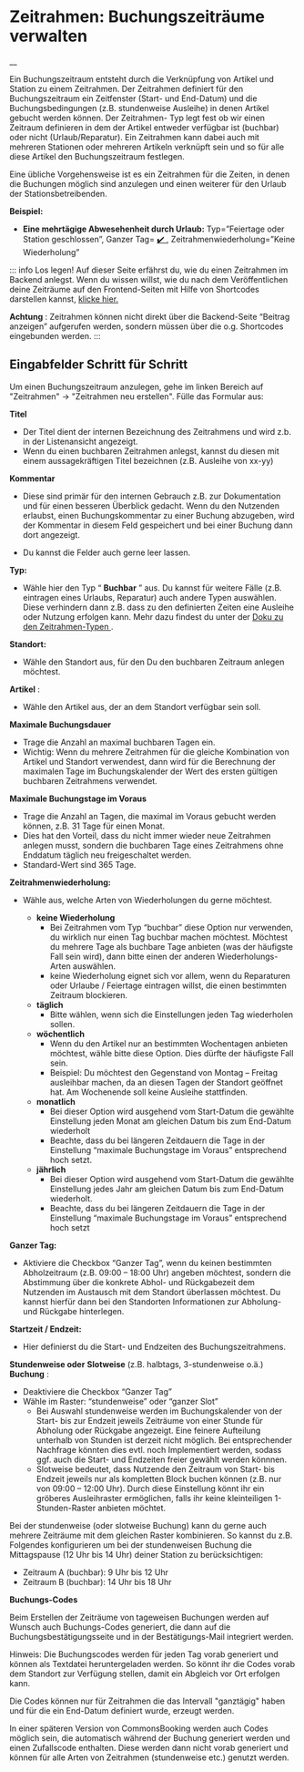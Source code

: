 #  Zeitrahmen: Buchungszeiträume verwalten

__

Ein Buchungszeitraum entsteht durch die Verknüpfung von Artikel und Station zu
einem Zeitrahmen. Der Zeitrahmen definiert für den Buchungszeitraum ein
Zeitfenster (Start- und End-Datum) und die Buchungsbedingungen (z.B.
stundenweise Ausleihe) in denen Artikel gebucht werden können. Der Zeitrahmen-
Typ legt fest ob wir einen Zeitraum definieren in dem der Artikel entweder
verfügbar ist (buchbar) oder nicht (Urlaub/Reparatur). Ein Zeitrahmen kann
dabei auch mit mehreren Stationen oder mehreren Artikeln verknüpft sein und so
für alle diese Artikel den Buchungszeitraum festlegen.

Eine übliche Vorgehensweise ist es ein Zeitrahmen für die Zeiten, in denen die
Buchungen möglich sind anzulegen und einen weiterer für den Urlaub der
Stationsbetreibenden.

**Beispiel:**

  * **Eine mehrtägige Abwesehenheit durch Urlaub:** Typ=”Feiertage oder Station geschlossen”, Ganzer Tag= [ ✔️ ](https://emojiterra.com/de/kraftiges-hakchen/ "✔️ kräftiges Häkchen") , Zeitrahmenwiederholung=”Keine Wiederholung”

::: info Los legen!
Auf dieser Seite erfährst du, wie du einen Zeitrahmen im Backend anlegst.
Wenn du wissen willst, wie du nach dem Veröffentlichen deine Zeiträume auf
den Frontend-Seiten mit Hilfe von Shortcodes darstellen kannst,  [klicke hier.](/dokumentation/einstellungen/shortcodes)

**Achtung** : Zeitrahmen können nicht direkt über die Backend-Seite “Beitrag anzeigen” aufgerufen werden,
sondern müssen über die o.g. Shortcodes eingebunden werden.
:::

##  Eingabfelder Schritt für Schritt

Um einen Buchungszeitraum anzulegen, gehe im linken Bereich auf "Zeitrahmen"
-> "Zeitrahmen neu erstellen". Fülle das Formular aus:

**Titel**

  * Der Titel dient der internen Bezeichnung des Zeitrahmens und wird z.b. in der Listenansicht angezeigt.
  * Wenn du einen buchbaren Zeitrahmen anlegst, kannst du diesen mit einem aussagekräftigen Titel bezeichnen (z.B. Ausleihe von xx-yy)

**Kommentar**

  * Diese sind primär für den internen Gebrauch z.B. zur Dokumentation und für einen besseren Überblick gedacht.
Wenn du den Nutzenden erlaubst, einen Buchungskommentar zu einer Buchung
abzugeben, wird der Kommentar in diesem Feld gespeichert und bei einer Buchung
dann dort angezeigt.

  * Du kannst die Felder auch gerne leer lassen.

**Typ:**

  * Wähle hier den Typ “ **Buchbar** ” aus. Du kannst für weitere Fälle (z.B. eintragen eines Urlaubs, Reparatur) auch andere Typen auswählen. Diese verhindern dann z.B. dass zu den definierten Zeiten eine Ausleihe oder Nutzung erfolgen kann. Mehr dazu findest du unter der [ Doku zu den Zeitrahmen-Typen ](/dokumentation/grundlagen/zeitrahmen-konfigurieren) .

**Standort:**

  * Wähle den Standort aus, für den Du den buchbaren Zeitraum anlegen möchtest.

**Artikel** :

  * Wähle den Artikel aus, der an dem Standort verfügbar sein soll.

**Maximale Buchungsdauer**

  * Trage die Anzahl an maximal buchbaren Tagen ein.
  * Wichtig: Wenn du mehrere Zeitrahmen für die gleiche Kombination von Artikel und Standort verwendest, dann wird für die Berechnung der maximalen Tage im Buchungskalender der Wert des ersten gültigen buchbaren Zeitrahmens verwendet.

**Maximale Buchungstage im Voraus**

  * Trage die Anzahl an Tagen, die maximal im Voraus gebucht werden können, z.B. 31 Tage für einen Monat.
  * Dies hat den Vorteil, dass du nicht immer wieder neue Zeitrahmen anlegen musst, sondern die buchbaren Tage eines Zeitrahmens ohne Enddatum täglich neu freigeschaltet werden.
  * Standard-Wert sind 365 Tage.

**Zeitrahmenwiederholung:**

* Wähle aus, welche Arten von Wiederholungen du gerne möchtest.

  * **keine Wiederholung**
    * Bei Zeitrahmen vom Typ “buchbar” diese Option nur verwenden, du wirklich nur einen Tag buchbar machen möchtest. Möchtest du mehrere Tage als buchbare Tage anbieten (was der häufigste Fall sein wird), dann bitte einen der anderen Wiederholungs-Arten auswählen.
    * keine Wiederholung eignet sich vor allem, wenn du Reparaturen oder Urlaube / Feiertage eintragen willst, die einen bestimmten Zeitraum blockieren.
  * **täglich**
    * Bitte wählen, wenn sich die Einstellungen jeden Tag wiederholen sollen.
  * **wöchentlich**
    * Wenn du den Artikel nur an bestimmten Wochentagen anbieten möchtest, wähle bitte diese Option. Dies dürfte der häufigste Fall sein.
    * Beispiel: Du möchtest den Gegenstand von Montag – Freitag ausleihbar machen, da an diesen Tagen der Standort geöffnet hat. Am Wochenende soll keine Ausleihe stattfinden.
  * **monatlich**
    * Bei dieser Option wird ausgehend vom Start-Datum die gewählte Einstellung jeden Monat am gleichen Datum bis zum End-Datum wiederholt
    * Beachte, dass du bei längeren Zeitdauern die Tage in der Einstellung “maximale Buchungstage im Voraus” entsprechend hoch setzt.
  * **jährlich**
    * Bei dieser Option wird ausgehend vom Start-Datum die gewählte Einstellung jedes Jahr am gleichen Datum bis zum End-Datum wiederholt.
    * Beachte, dass du bei längeren Zeitdauern die Tage in der Einstellung “maximale Buchungstage im Voraus” entsprechend hoch setzt

**Ganzer Tag:**

  * Aktiviere die Checkbox “Ganzer Tag”, wenn du keinen bestimmten Abholzeitraum (z.B. 09:00 – 18:00 Uhr) angeben möchtest, sondern die Abstimmung über die konkrete Abhol- und Rückgabezeit dem Nutzenden im Austausch mit dem Standort überlassen möchtest. Du kannst hierfür dann bei den Standorten Informationen zur Abholung- und Rückgabe hinterlegen.

**Startzeit / Endzeit:**

  * Hier definierst du die Start- und Endzeiten des Buchungszeitrahmens.

**Stundenweise oder** **Slotweise** (z.B. halbtags, 3-stundenweise o.ä.)
**Buchung** :

  * Deaktiviere die Checkbox “Ganzer Tag”
  * Wähle im Raster: “stundenweise” oder “ganzer Slot”
    * Bei Auswahl stundenweise werden im Buchungskalender von der Start- bis zur Endzeit jeweils Zeiträume von einer Stunde für Abholung oder Rückgabe angezeigt. Eine feinere Aufteilung unterhalb von Stunden ist derzeit nicht möglich. Bei entsprechender Nachfrage könnten dies evtl. noch Implementiert werden, sodass ggf. auch die Start- und Endzeiten freier gewählt werden könnnen.
    * Slotweise bedeutet, dass Nutzende den Zeitraum von Start- bis Endzeit jeweils nur als kompletten Block buchen können (z.B. nur von 09:00 – 12:00 Uhr). Durch diese Einstellung könnt ihr ein gröberes Ausleihraster ermöglichen, falls ihr keine kleinteiligen 1-Stunden-Raster anbieten möchtet.

Bei der stundenweise (oder slotweise Buchung) kann du gerne auch mehrere
Zeiträume mit dem gleichen Raster kombinieren. So kannst du z.B. Folgendes
konfigurieren um bei der stundenweisen Buchung die Mittagspause (12 Uhr bis 14
Uhr) deiner Station zu berücksichtigen:

  * Zeitraum A (buchbar): 9 Uhr bis 12 Uhr
  * Zeitraum B (buchbar): 14 Uhr bis 18 Uhr

**Buchungs-Codes**

Beim Erstellen der Zeiträume von tageweisen Buchungen werden auf Wunsch auch
Buchungs-Codes generiert, die dann auf die Buchungsbestätigungsseite und in
der Bestätigungs-Mail integriert werden.

Hinweis: Die Buchungscodes werden für jeden Tag vorab generiert und können als
Textdatei heruntergeladen werden. So könnt ihr die Codes vorab dem Standort
zur Verfügung stellen, damit ein Abgleich vor Ort erfolgen kann.

Die Codes können nur für Zeitrahmen die das Intervall "ganztägig" haben und
für die ein End-Datum definiert wurde, erzeugt werden.

In einer späteren Version von CommonsBooking werden auch Codes möglich sein,
die automatisch während der Buchung generiert werden und einen Zufallscode
enthalten. Diese werden dann nicht vorab generiert und können für alle Arten
von Zeitrahmen (stundenweise etc.) genutzt werden.

